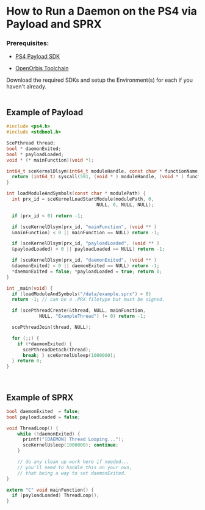 # How to Run a Daemon on the PS4 via Payload and SPRX

### Prerequisites:
- [PS4 Payload SDK](https://github.com/stooged/ps4-payload-sdk)

- [OpenOrbis Toolchain](https://github.com/OpenOrbis/OpenOrbis-PS4-Toolchain)

Download the required SDKs and setup the Environment(s) for each if you haven't already.
<br><br>

## Example of Payload 
```c
#include <ps4.h>
#include <stdbool.h>

ScePthread thread;
bool * daemonExited;
bool * payloadLoaded;
void * (* mainFunction)(void *);

int64_t sceKernelDlsym(int64_t moduleHandle, const char * functionName, void * destFuncOffset) {
  return (int64_t) syscall(591, (void * ) moduleHandle, (void * ) functionName, destFuncOffset);
}

int loadModuleAndSymbols(const char * modulePath) {
  int prx_id = sceKernelLoadStartModule(modulePath, 0,
                                 NULL, 0, NULL, NULL);

  if (prx_id < 0) return -1;

  if (sceKernelDlsym(prx_id, "mainFunction", (void ** ) 
  &mainFunction) < 0 || mainFunction == NULL) return -1;

  if (sceKernelDlsym(prx_id, "payloadLoaded", (void ** ) 
  &payloadLoaded) < 0 || payloadLoaded == NULL) return -1;

  if (sceKernelDlsym(prx_id, "daemonExited", (void ** ) 
  &daemonExited) < 0 || daemonExited == NULL) return -1;
  *daemonExited = false; *payloadLoaded = true; return 0;
}

int _main(void) {
  if (loadModuleAndSymbols("/data/example.sprx") < 0)
  return -1; // can be a .PRX filetype but must be signed.

  if (scePthreadCreate(&thread, NULL, mainFunction,
            NULL, "ExampleThread") != 0) return -1;

  scePthreadJoin(thread, NULL);

  for (;;) {
    if (*daemonExited) {
      scePthreadDetach(thread);
      break; } sceKernelUsleep(1000000);
  } return 0;
}
```
<br>

## Example of SPRX 
```c
bool daemonExited  = false;
bool payloadLoaded = false;

void ThreadLoop() {
    while (!daemonExited) {
      printf("[DAEMON] Thread Looping...");
      sceKernelUsleep(1000000); continue;
    }

    // do any clean up work here if needed...
    // you'll need to handle this on your own,
    // that being a way to set daemonExited.
}

extern "C" void mainFunction() {
  if (payloadLoaded) ThreadLoop();
}
```
<br>

